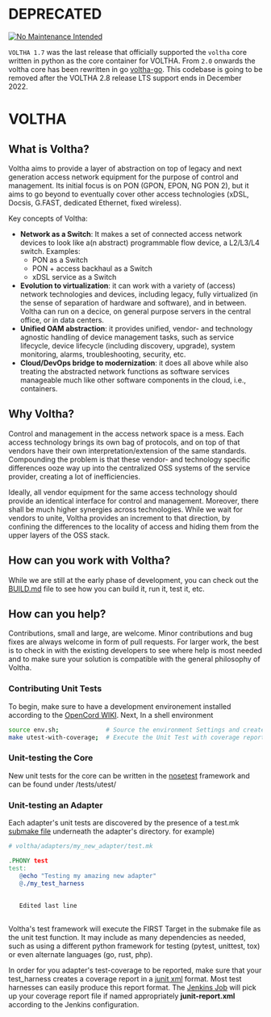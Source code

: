 # DEPRECATED

[![No Maintenance Intended](http://unmaintained.tech/badge.svg)](http://unmaintained.tech/)

`VOLTHA 1.7` was the last release that officially supported the `voltha` core written in python as the core container for VOLTHA.
From `2.0` onwards the voltha core has been rewritten in go [voltha-go](https://github.com/opencord/voltha-go). This codebase is going to be removed after the VOLTHA 2.8 release LTS support ends in December 2022.

# VOLTHA

## What is Voltha?

Voltha aims to provide a layer of abstraction on top of legacy and next generation access network equipment for the purpose of control and management. Its initial focus is on PON (GPON, EPON, NG PON 2), but it aims to go beyond to eventually cover other access technologies (xDSL, Docsis, G.FAST, dedicated Ethernet, fixed wireless).

Key concepts of Voltha:

* **Network as a Switch**: It makes a set of connected access network devices to look like a(n abstract) programmable flow device, a L2/L3/L4 switch. Examples:
    * PON as a Switch
    * PON + access backhaul as a Switch
    * xDSL service as a Switch
* **Evolution to virtualization**: it can work with a variety of (access) network technologies and devices, including legacy, fully virtualized (in the sense of separation of hardware and software), and in between. Voltha can run on a decice, on general purpose servers in the central office, or in data centers.
* **Unified OAM abstraction**: it provides unified, vendor- and technology agnostic handling of device management tasks, such as service lifecycle, device lifecycle (including discovery, upgrade), system monitoring, alarms, troubleshooting, security, etc.
* **Cloud/DevOps bridge to modernization**: it does all above while also treating the abstracted network functions as software services manageable much like other software components in the cloud, i.e., containers.

## Why Voltha?

Control and management in the access network space is a mess. Each access technology brings its own bag of protocols, and on top of that vendors have their own interpretation/extension of the same standards. Compounding the problem is that these vendor- and technology specific differences ooze way up into the centralized OSS systems of the service provider, creating a lot of inefficiencies.

Ideally, all vendor equipment for the same access technology should provide an identical interface for control and management. Moreover, there shall be much higher synergies across technologies. While we wait for vendors to unite, Voltha provides an increment to that direction, by confining the differences to the locality of access and hiding them from the upper layers of the OSS stack.


## How can you work with Voltha?

While we are still at the early phase of development, you can check out the [BUILD.md](BUILD.md) file to see how you can build it, run it, test it, etc.

## How can you help?

Contributions, small and large, are welcome. Minor contributions and bug fixes are always welcome in form of pull requests. For larger work, the best is to check in with the existing developers to see where help is most needed and to make sure your solution is compatible with the general philosophy of Voltha.

### Contributing Unit Tests

To begin, make sure to have a development environement installed according to the [OpenCord WIKI](https://wiki.opencord.org/display/CORD/Installing+required+tools). 
Next, In a shell environment
```bash
source env.sh;             # Source the environment Settings and create a virtual environment
make utest-with-coverage;  # Execute the Unit Test with coverage reporting
```

### Unit-testing the Core
New unit tests for the core can be written in the [nosetest](https://nose.readthedocs.io/en/latest/) framework and can be found under <repo>/tests/utest/

### Unit-testing an Adapter
Each adapter's unit tests are discovered by the presence of a test.mk [submake file](https://www.gnu.org/software/make/manual/html_node/Include.html) underneath the adapter's directory. 
for example)

```Makefile
# voltha/adapters/my_new_adapter/test.mk

.PHONY test
test:
   @echo "Testing my amazing new adapter"
   @./my_test_harness
   
   
   Edited last line
   
```

Voltha's test framework will execute the FIRST Target in the submake file as the unit test function.  It may include as many dependencies as needed, such as using a different python framework for testing (pytest, unittest, tox) or even alternate languages (go, rust, php).

In order for you adapter's test-coverage to be reported, make sure that your test_harness creates a coverage report in a [junit xml](https://www.ibm.com/support/knowledgecenter/en/SSUFAU_1.0.0/com.ibm.rsar.analysis.codereview.cobol.doc/topics/cac_useresults_junit.html) format.  Most test harnesses can easily produce this report format.  The [Jenkins Job](https://jenkins.opencord.org/job/voltha_unit-test/cobertura) will pick up your coverage report file if named appropriately **junit-report.xml** according to the Jenkins configuration. 
